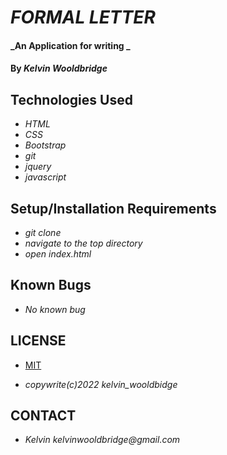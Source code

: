 # _FORMAL LETTER_

#### _An Application for writing _

#### By _**Kelvin Wooldbridge**_

## Technologies Used

* _HTML_
* _CSS_
* _Bootstrap_
* _git_
* _jquery_
* _javascript_

<!-- ## Description

_{This is a detailed description of your application. Give as much detail as needed to explain what the application does as well as any other information you want users or other developers to have.}_ -->

## Setup/Installation Requirements

* _git clone_
* _navigate to the top directory_
* _open index.html_
<!-- * _easy-to-understand_
* _format_ -->

<!-- _{Leave nothing to chance! You want it to be easy for potential users, employers and collaborators to run your app. Do I need to run a server? How should I set up my databases? Is there other code this application depends on? We recommend deleting the project from your desktop, re-cloning the project from GitHub, and writing down all the steps necessary to get the project working again.}_ -->

## Known Bugs

* _No known bug_
<!-- * _should go here_ -->

## LICENSE

* [MIT](http://MIT.com/)

* _copywrite(c)2022 kelvin_wooldbidge_

## CONTACT

* _Kelvin kelvinwooldbridge@gmail.com_